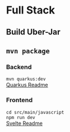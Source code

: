 # Full Stack
## Build Uber-Jar
`mvn package`
---
### Backend
`mvn quarkus:dev`  
[Quarkus Readme](https://gitlab.com/joofthan/templates/quarkus-minimal-pom/-/blob/master/README.md)
### Frontend
`cd src/main/javascript`  
`npm run dev`  
[Svelte Readme](https://github.com/sveltejs/template/blob/master/README.md)